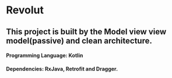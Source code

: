 # Revolut

## This project is built by the Model view view model(passive) and clean architecture. 

#### Programming Language: Kotlin
#### Dependencies: RxJava, Retrofit and Dragger.


